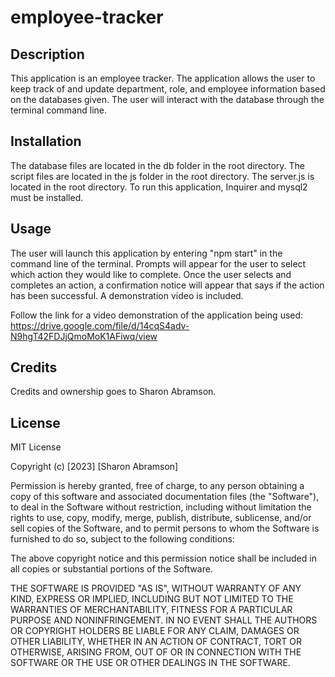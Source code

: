 # employee-tracker

## Description

This application is an employee tracker. The application allows the user to keep track of and update department, role, and employee information based on the databases given. The user will interact with the database through the terminal command line.

## Installation

The database files are located in the db folder in the root directory. The script files are located in the js folder in the root directory. The server.js is located in the root directory. To run this application, Inquirer and mysql2 must be installed.

## Usage
The user will launch this application by entering "npm start" in the command line of the terminal. Prompts will appear for the user to select which action they would like to complete. Once the user selects and completes an action, a confirmation notice will appear that says if the action has been successful. A demonstration video is included.
 
Follow the link for a video demonstration of the application being used: https://drive.google.com/file/d/14cqS4adv-N9hgT42FDJjQmoMoK1AFiwq/view

## Credits

Credits and ownership goes to Sharon Abramson. 

## License

MIT License

Copyright (c) [2023] [Sharon Abramson]

Permission is hereby granted, free of charge, to any person obtaining a copy
of this software and associated documentation files (the "Software"), to deal
in the Software without restriction, including without limitation the rights
to use, copy, modify, merge, publish, distribute, sublicense, and/or sell
copies of the Software, and to permit persons to whom the Software is
furnished to do so, subject to the following conditions:

The above copyright notice and this permission notice shall be included in all
copies or substantial portions of the Software.

THE SOFTWARE IS PROVIDED "AS IS", WITHOUT WARRANTY OF ANY KIND, EXPRESS OR
IMPLIED, INCLUDING BUT NOT LIMITED TO THE WARRANTIES OF MERCHANTABILITY,
FITNESS FOR A PARTICULAR PURPOSE AND NONINFRINGEMENT. IN NO EVENT SHALL THE
AUTHORS OR COPYRIGHT HOLDERS BE LIABLE FOR ANY CLAIM, DAMAGES OR OTHER
LIABILITY, WHETHER IN AN ACTION OF CONTRACT, TORT OR OTHERWISE, ARISING FROM,
OUT OF OR IN CONNECTION WITH THE SOFTWARE OR THE USE OR OTHER DEALINGS IN THE
SOFTWARE.